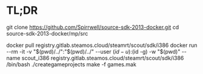 # TL;DR
git clone https://github.com/Spirrwell/source-sdk-2013-docker.git
cd source-sdk-2013-docker/mp/src

docker pull registry.gitlab.steamos.cloud/steamrt/scout/sdk/i386
docker run --rm -it -v "$(pwd)/../":"$(pwd)/../" --user $(id -u):$(id -g) -w "$(pwd)" --name scout_i386 registry.gitlab.steamos.cloud/steamrt/scout/sdk/i386 /bin/bash
./creategameprojects
make -f games.mak
